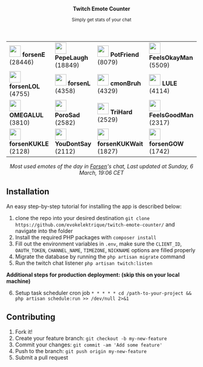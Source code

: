 <div align="center">
    <p><b>Twitch Emote Counter</b></p>
    <small>Simply get stats of your chat</small>
</div>

<br>
<br>

<div align="center">
    <table>
        <tr>
            <td>
                <img src="https:&#x2F;&#x2F;static-cdn.jtvnw.net&#x2F;emoticons&#x2F;v2&#x2F;521050&#x2F;static&#x2F;light&#x2F;3.0" height="30" />
                <b>forsenE</b>
                (28446)
            </td>
            <td>
                <img src="https:&#x2F;&#x2F;cdn.frankerfacez.com&#x2F;emote&#x2F;263820&#x2F;4" height="30" />
                <b>PepeLaugh</b>
                (18849)
            </td>
            <td>
                <img src="https:&#x2F;&#x2F;static-cdn.jtvnw.net&#x2F;emoticons&#x2F;v2&#x2F;emotesv2_e02650251d204198923de93a0c62f5f5&#x2F;static&#x2F;light&#x2F;3.0" height="30" />
                <b>PotFriend</b>
                (8079)
            </td>
            <td>
                <img src="https:&#x2F;&#x2F;cdn.frankerfacez.com&#x2F;emote&#x2F;145947&#x2F;4" height="30" />
                <b>FeelsOkayMan</b>
                (5509)
            </td>
        </tr>
        <tr>
            <td>
                <img src="https:&#x2F;&#x2F;static-cdn.jtvnw.net&#x2F;emoticons&#x2F;v2&#x2F;emotesv2_03a9c93e6fb440298e4aefdac0c94ff3&#x2F;static&#x2F;light&#x2F;3.0" height="30" />
                <b>forsenLOL</b>
                (4755)
            </td>
            <td>
                <img src="https:&#x2F;&#x2F;static-cdn.jtvnw.net&#x2F;emoticons&#x2F;v2&#x2F;684692&#x2F;static&#x2F;light&#x2F;3.0" height="30" />
                <b>forsenL</b>
                (4358)
            </td>
            <td>
                <img src="https:&#x2F;&#x2F;static-cdn.jtvnw.net&#x2F;emoticons&#x2F;v2&#x2F;84608&#x2F;static&#x2F;light&#x2F;3.0" height="30" />
                <b>cmonBruh</b>
                (4329)
            </td>
            <td>
                <img src="https:&#x2F;&#x2F;cdn.betterttv.net&#x2F;emote&#x2F;60477a2f306b602acc599abf&#x2F;3x" height="30" />
                <b>LULE</b>
                (4114)
            </td>
        </tr>
        <tr>
            <td>
                <img src="https:&#x2F;&#x2F;cdn.frankerfacez.com&#x2F;emote&#x2F;128054&#x2F;4" height="30" />
                <b>OMEGALUL</b>
                (3810)
            </td>
            <td>
                <img src="https:&#x2F;&#x2F;static-cdn.jtvnw.net&#x2F;emoticons&#x2F;v2&#x2F;emotesv2_4c39207000564711868f3196cc0a8748&#x2F;static&#x2F;light&#x2F;3.0" height="30" />
                <b>PoroSad</b>
                (2582)
            </td>
            <td>
                <img src="https:&#x2F;&#x2F;static-cdn.jtvnw.net&#x2F;emoticons&#x2F;v2&#x2F;120232&#x2F;static&#x2F;light&#x2F;3.0" height="30" />
                <b>TriHard</b>
                (2529)
            </td>
            <td>
                <img src="https:&#x2F;&#x2F;cdn.betterttv.net&#x2F;emote&#x2F;566c9fde65dbbdab32ec053e&#x2F;3x" height="30" />
                <b>FeelsGoodMan</b>
                (2317)
            </td>
        </tr>
        <tr>
            <td>
                <img src="https:&#x2F;&#x2F;static-cdn.jtvnw.net&#x2F;emoticons&#x2F;v2&#x2F;emotesv2_0cb16abc3c994004b7aa536ad350d5a1&#x2F;static&#x2F;light&#x2F;3.0" height="30" />
                <b>forsenKUKLE</b>
                (2128)
            </td>
            <td>
                <img src="https:&#x2F;&#x2F;static-cdn.jtvnw.net&#x2F;emoticons&#x2F;v2&#x2F;134254&#x2F;static&#x2F;light&#x2F;3.0" height="30" />
                <b>YouDontSay</b>
                (2112)
            </td>
            <td>
                <img src="https:&#x2F;&#x2F;static-cdn.jtvnw.net&#x2F;emoticons&#x2F;v2&#x2F;emotesv2_632611d6e8914d6d8df219a94ea004aa&#x2F;static&#x2F;light&#x2F;3.0" height="30" />
                <b>forsenKUKWait</b>
                (1827)
            </td>
            <td>
                <img src="https:&#x2F;&#x2F;cdn.frankerfacez.com&#x2F;emote&#x2F;355231&#x2F;4" height="30" />
                <b>forsenGOW</b>
                (1742)
            </td>
        </tr>
    </table>
</div>

<p align="center">
    <i>Most used emotes of the day in <a href="https://twitch.tv/forsen">Forsen</a>'s chat, Last updated at Sunday, 6 March, 19:06 CET</i>
</p>

## Installation

An easy step-by-step tutorial for installing the app is described below:

1. clone the repo into your desired destination `git clone https://github.com/evokelektrique/twitch-emote-counter/` and navigate into the folder
2. Install the required PHP packages with `composer install`
3. Fill out the environment variables in `.env`, make sure the `CLIENT_ID`, `OAUTH_TOKEN`, `CHANNEL_NAME`, `TIMEZONE`, `NICKNAME` options are filled properly
4. Migrate the database by running the `php artisan migrate` command
5. Run the twitch chat listener `php artisan twitch:listen`

<b>Additional steps for production deployment: (skip this on your local machine)</b>

6. Setup task scheduler cron job `* * * * * cd /path-to-your-project && php artisan schedule:run >> /dev/null 2>&1`

## Contributing

1. Fork it!
2. Create your feature branch: `git checkout -b my-new-feature`
3. Commit your changes: `git commit -am 'Add some feature'`
4. Push to the branch: `git push origin my-new-feature`
5. Submit a pull request
